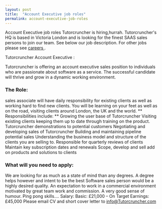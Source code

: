 ```yaml
---
layout: post
title:  "Account Executive job roles"
permalink: account-executive-job-roles
---
```

Account Executive job roles  Tutorcruncher is hiring,hurrah.  Tutorcruncher's
HQ is based in Victoria London and is looking for the finest SAAS sales
persons to join our team. See below our job description. For other jobs please
see [ careers ](http://www.tutorcruncher.com/careers/) .

Tutorcruncher  Account Executive  :

Tutorcruncher is offering an account executive sales position to individuals
who are passionate about software as a service. The successful candidate will
thrive and grow in a dynamic working environment. 

### The Role:

 sales
associate will have daily responsibility for existing clients as well as
working hard to find new clients. You will be learning on your feet as well as
on the road, visiting clients around London, the UK and the world. **
Responsibilities include: ** Growing the user base of Tutorcruncher Visiting
existing clients keeping them up to date through training on the product.
Tutorcruncher demonstrations to potential customers Negotiating and developing
sales of Tutorcruncher Building and maintaining pipeline potential sales
Understanding the business model and structure of the clients you are selling
to. Responsible for quarterly reviews of clients Maintain key subscription
dates and renewals Scope, develop and sell add on products and solutions to
clients 

### What will you need to apply:

 We are looking for as much as a
state of mind than any degrees. A degree helps however and intent to be the
best Software sales person would be a highly desired quality. An expectation
to work in a commercial environment motivated by great team work and
commission. A very good sense of humour. Ping pong skills…. Salary: Basic:
£21,000 – On Target Earnings: £45,000 Please email CV and short cover letter
to [ info@Tutorcruncher.com ](mailto:info@Tutorcruncher.com)
